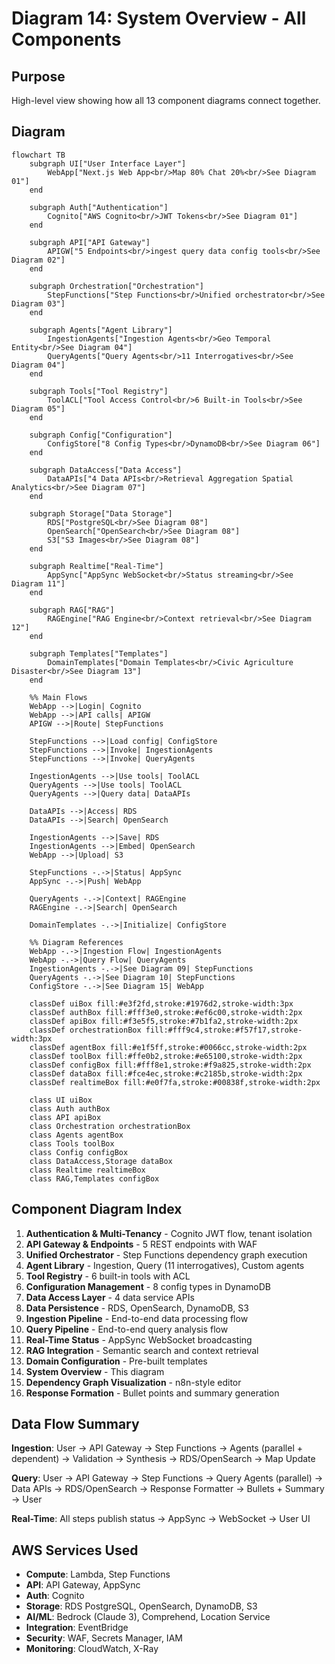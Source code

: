 # Diagram 14: System Overview - All Components

## Purpose
High-level view showing how all 13 component diagrams connect together.

## Diagram

```mermaid
flowchart TB
    subgraph UI["User Interface Layer"]
        WebApp["Next.js Web App<br/>Map 80% Chat 20%<br/>See Diagram 01"]
    end
    
    subgraph Auth["Authentication"]
        Cognito["AWS Cognito<br/>JWT Tokens<br/>See Diagram 01"]
    end
    
    subgraph API["API Gateway"]
        APIGW["5 Endpoints<br/>ingest query data config tools<br/>See Diagram 02"]
    end
    
    subgraph Orchestration["Orchestration"]
        StepFunctions["Step Functions<br/>Unified orchestrator<br/>See Diagram 03"]
    end
    
    subgraph Agents["Agent Library"]
        IngestionAgents["Ingestion Agents<br/>Geo Temporal Entity<br/>See Diagram 04"]
        QueryAgents["Query Agents<br/>11 Interrogatives<br/>See Diagram 04"]
    end
    
    subgraph Tools["Tool Registry"]
        ToolACL["Tool Access Control<br/>6 Built-in Tools<br/>See Diagram 05"]
    end
    
    subgraph Config["Configuration"]
        ConfigStore["8 Config Types<br/>DynamoDB<br/>See Diagram 06"]
    end
    
    subgraph DataAccess["Data Access"]
        DataAPIs["4 Data APIs<br/>Retrieval Aggregation Spatial Analytics<br/>See Diagram 07"]
    end
    
    subgraph Storage["Data Storage"]
        RDS["PostgreSQL<br/>See Diagram 08"]
        OpenSearch["OpenSearch<br/>See Diagram 08"]
        S3["S3 Images<br/>See Diagram 08"]
    end
    
    subgraph Realtime["Real-Time"]
        AppSync["AppSync WebSocket<br/>Status streaming<br/>See Diagram 11"]
    end
    
    subgraph RAG["RAG"]
        RAGEngine["RAG Engine<br/>Context retrieval<br/>See Diagram 12"]
    end
    
    subgraph Templates["Templates"]
        DomainTemplates["Domain Templates<br/>Civic Agriculture Disaster<br/>See Diagram 13"]
    end
    
    %% Main Flows
    WebApp -->|Login| Cognito
    WebApp -->|API calls| APIGW
    APIGW -->|Route| StepFunctions
    
    StepFunctions -->|Load config| ConfigStore
    StepFunctions -->|Invoke| IngestionAgents
    StepFunctions -->|Invoke| QueryAgents
    
    IngestionAgents -->|Use tools| ToolACL
    QueryAgents -->|Use tools| ToolACL
    QueryAgents -->|Query data| DataAPIs
    
    DataAPIs -->|Access| RDS
    DataAPIs -->|Search| OpenSearch
    
    IngestionAgents -->|Save| RDS
    IngestionAgents -->|Embed| OpenSearch
    WebApp -->|Upload| S3
    
    StepFunctions -.->|Status| AppSync
    AppSync -.->|Push| WebApp
    
    QueryAgents -.->|Context| RAGEngine
    RAGEngine -.->|Search| OpenSearch
    
    DomainTemplates -.->|Initialize| ConfigStore
    
    %% Diagram References
    WebApp -.->|Ingestion Flow| IngestionAgents
    WebApp -.->|Query Flow| QueryAgents
    IngestionAgents -.->|See Diagram 09| StepFunctions
    QueryAgents -.->|See Diagram 10| StepFunctions
    ConfigStore -.->|See Diagram 15| WebApp

    classDef uiBox fill:#e3f2fd,stroke:#1976d2,stroke-width:3px
    classDef authBox fill:#fff3e0,stroke:#ef6c00,stroke-width:2px
    classDef apiBox fill:#f3e5f5,stroke:#7b1fa2,stroke-width:2px
    classDef orchestrationBox fill:#fff9c4,stroke:#f57f17,stroke-width:3px
    classDef agentBox fill:#e1f5ff,stroke:#0066cc,stroke-width:2px
    classDef toolBox fill:#ffe0b2,stroke:#e65100,stroke-width:2px
    classDef configBox fill:#fff8e1,stroke:#f9a825,stroke-width:2px
    classDef dataBox fill:#fce4ec,stroke:#c2185b,stroke-width:2px
    classDef realtimeBox fill:#e0f7fa,stroke:#00838f,stroke-width:2px
    
    class UI uiBox
    class Auth authBox
    class API apiBox
    class Orchestration orchestrationBox
    class Agents agentBox
    class Tools toolBox
    class Config configBox
    class DataAccess,Storage dataBox
    class Realtime realtimeBox
    class RAG,Templates configBox
```

## Component Diagram Index

1. **Authentication & Multi-Tenancy** - Cognito JWT flow, tenant isolation
2. **API Gateway & Endpoints** - 5 REST endpoints with WAF
3. **Unified Orchestrator** - Step Functions dependency graph execution
4. **Agent Library** - Ingestion, Query (11 interrogatives), Custom agents
5. **Tool Registry** - 6 built-in tools with ACL
6. **Configuration Management** - 8 config types in DynamoDB
7. **Data Access Layer** - 4 data service APIs
8. **Data Persistence** - RDS, OpenSearch, DynamoDB, S3
9. **Ingestion Pipeline** - End-to-end data processing flow
10. **Query Pipeline** - End-to-end query analysis flow
11. **Real-Time Status** - AppSync WebSocket broadcasting
12. **RAG Integration** - Semantic search and context retrieval
13. **Domain Configuration** - Pre-built templates
14. **System Overview** - This diagram
15. **Dependency Graph Visualization** - n8n-style editor
16. **Response Formation** - Bullet points and summary generation

## Data Flow Summary

**Ingestion**: User → API Gateway → Step Functions → Agents (parallel + dependent) → Validation → Synthesis → RDS/OpenSearch → Map Update

**Query**: User → API Gateway → Step Functions → Query Agents (parallel) → Data APIs → RDS/OpenSearch → Response Formatter → Bullets + Summary → User

**Real-Time**: All steps publish status → AppSync → WebSocket → User UI

## AWS Services Used

- **Compute**: Lambda, Step Functions
- **API**: API Gateway, AppSync
- **Auth**: Cognito
- **Storage**: RDS PostgreSQL, OpenSearch, DynamoDB, S3
- **AI/ML**: Bedrock (Claude 3), Comprehend, Location Service
- **Integration**: EventBridge
- **Security**: WAF, Secrets Manager, IAM
- **Monitoring**: CloudWatch, X-Ray
